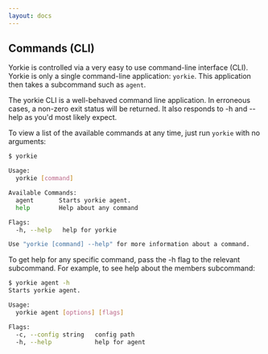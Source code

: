 ```yaml
---
layout: docs
---
```


## Commands (CLI)

Yorkie is controlled via a very easy to use command-line interface (CLI). Yorkie is only a single command-line application: `yorkie`. This application then takes a subcommand such as `agent`.

The yorkie CLI is a well-behaved command line application. In erroneous cases, a non-zero exit status will be returned. It also responds to -h and --help as you'd most likely expect.

To view a list of the available commands at any time, just run `yorkie` with no arguments:

```bash
$ yorkie

Usage:
  yorkie [command]

Available Commands:
  agent       Starts yorkie agent.
  help        Help about any command

Flags:
  -h, --help   help for yorkie

Use "yorkie [command] --help" for more information about a command.
```

To get help for any specific command, pass the -h flag to the relevant subcommand. For example, to see help about the members subcommand:

```bash
$ yorkie agent -h
Starts yorkie agent.

Usage:
  yorkie agent [options] [flags]

Flags:
  -c, --config string   config path
  -h, --help            help for agent
```
